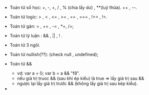 - Toán tử số học: +, -, +, / , % (chia lấy dư) , \*\*(luỹ thừa). ++ , --.

- Toán tử logic: > , < , <= , >= , == , === , !== , !=.

- Toán tử gán: = , += , -= , \*=, /=;

- Toán tử lý luận : && , || , ! .

- Toán tử 3 ngôi.

- Toán tử nullish(??): (check null , undefined);
- Toán tử &&

  - vd: var a = 0;
    var b = a && "f8".
  - nếu giá trị truoc && (sau khi ép kiểu) là true => lấy giá trị sau &&
  - ngược lại lấy giá trị trước && (không lấy giá trị sau kép kiểu).

-
